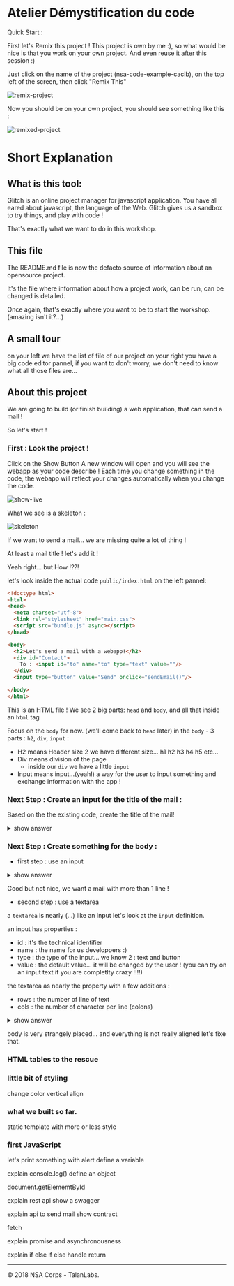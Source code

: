 # Atelier Démystification du code

Quick Start : 

First let's Remix this project !
This project is own by me :), so what would be nice is that you work on your own project. And even reuse it after this session :)

Just click on the name of the project (nsa-code-example-cacib), on the top left of the screen, then click "Remix This"

![remix-project](https://cdn.glitch.com/6e6aa932-164a-41d0-b3cc-84581fceab9e%2FSelection_071.png?1529929566534)

Now you should be on your own project, you should see something like this :

![remixed-project](https://cdn.glitch.com/6e6aa932-164a-41d0-b3cc-84581fceab9e%2FSelection_072.png?1529929574164)


# Short Explanation

## What is this tool:
Glitch is an online project manager for javascript application.
You have all eared about javascript, the language of the Web.
Glitch gives us a sandbox to try things, and play with code !

That's exactly what we want to do in this workshop.

## This file
The README.md file is now the defacto source of information about an opensource project.

It's the file where information about how a project work, can be run, can be changed is detailed.

Once again, that's exactly where you want to be to start the workshop. (amazing isn't it?...)

## A small tour
on your left we have the list of file of our project
on your right you have a big code editor pannel,
if you want to 
don't worry, we don't need to know what all those files are... 

## About this project
We are going to build (or finish building) a web application, that can send a mail !

So let's start !

### First : Look the project !

Click on the Show Button 
A new window will open and you will see the webapp as your code describe !
Each time you change something in the code, the webapp will reflect your changes automatically when you change the code.

![show-live](https://cdn.glitch.com/41abed8e-fccc-439a-b1d4-3db061556a3d%2FScreenshot%20from%202018-07-06%2011-39-13.png?1530870026957)

What we see is a skeleton :

![skeleton](https://cdn.glitch.com/41abed8e-fccc-439a-b1d4-3db061556a3d%2FScreenshot%20from%202018-07-06%2011-48-01.png?1530870504699)

If we want to send a mail... we are missing quite a lot of thing !

At least a mail title ! let's add it !

Yeah right... but How !??!

let's look inside the actual code `public/index.html` on the left pannel: 

```html
<!doctype html>
<html>
<head>
  <meta charset="utf-8">
  <link rel="stylesheet" href="main.css">
  <script src="bundle.js" async></script>
</head>

<body>
  <h2>Let's send a mail with a webapp!</h2>
  <div id="Contact">
    To : <input id="to" name="to" type="text" value=""/>
  </div>
  <input type="button" value="Send" onclick="sendEmail()"/>

</body>
</html>
```
This is an HTML file !
We see 2 big parts: `head` and `body`, and all that inside an `html` tag 

Focus on the `body` for now. (we'll come back to `head` later)
in the `body` - 3 parts : `h2`, `div`, `input` : 

- H2 means Header size 2 we have different size... h1 h2 h3 h4 h5 etc...
- Div means division of the page
  - inside our `div` we have a little `input`
- Input means input...(yeah!) a way for the user to input something and exchange information with the app !

### Next Step : Create an input for the title of the mail :

Based on the the existing code, create the title of the mail!

<details>
  <summary>show answer</summary>
  
  ```html
  <div id="Title">
   Title : <input id="title" name="title" type="text" value="DWARF!"/>  
  </div>
  ```

</details>


### Next Step : Create something for the body :

- first step : use an input 

<details>
  <summary>show answer</summary>

  <pre>
    <div id="Title">
     Title : <input id="title" name="title" type="text" value="DWARF!"/>  
    </div>
  </pre>

</details>

Good but not nice, we want a mail with more than 1 line !

- second step : use a textarea

a `textarea` is nearly (...) like an input
let's look at the `input` definition.

an input has properties : 

- id : it's the technical identifier
- name : the name for us developpers :)
- type : the type of the input... we know 2 : text and button
- value : the default value... it will be changed by the user ! (you can try on an input text if you are completlty crazy !!!!)

the textarea as nearly the property with a few additions  : 
- rows : the number of line of text
- cols : the number of character per line (colons)


<details>
  <summary>show answer</summary>
  
  <div id="Body">
    Body : <textarea  id="body" name="body" type="text" rows="30" cols="100" ></textarea>
  </div>

</details>

body is very strangely placed...
and everything is not really aligned
let's fixe that.

### HTML tables to the rescue

### little bit of styling
change color
vertical align

### what we built so far.
static template with more or less style

### first JavaScript
let's print something with alert
define a variable

explain console.log()
define an object

document.getElememtById

explain rest api
show a swagger

explain api to send mail
show contract 

fetch 

explain promise and asynchronousness

explain if else if else
handle return



---

© 2018 NSA Corps - TalanLabs.
